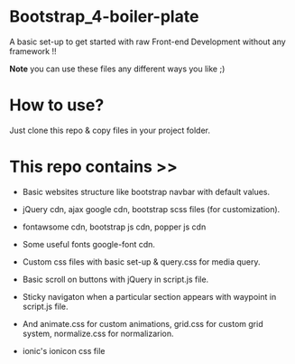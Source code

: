 # Bootstrap_4-boiler-plate
A basic set-up to get started with raw Front-end Development without any framework !!

**Note** you can use these files any different ways you like ;)

# How to use? 
Just clone this repo & copy files in your project folder.

# This repo contains >>
* Basic websites structure like bootstrap navbar with default values.

* jQuery cdn, ajax google cdn, bootstrap scss files (for customization).

* fontawsome cdn, bootstrap js cdn, popper js cdn

* Some useful fonts google-font cdn.

* Custom css files with basic set-up & query.css for media query.

* Basic scroll on buttons with jQuery in script.js file.

* Sticky navigaton when a particular section appears with waypoint in script.js file.

* And animate.css for custom animations, grid.css for custom grid system, normalize.css for normalizarion.

* ionic's ionicon css file
